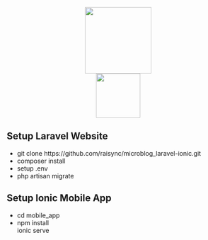 <p align="center"><img src="https://laravel.com/assets/img/components/logo-laravel.svg" style="height:150px;"><br>
<img src="https://digitalscientists.com/system/images/562/original/logo-ionic-framework-thick.svg" style="height:100px;"></p>

## Setup Laravel Website
<p>
	<ul>
		<li>git clone https://github.com/raisync/microblog_laravel-ionic.git</li>
		<li>composer install</li>
		<li>setup .env</li>
		<li>php artisan migrate</li>
	</ul>
</p>

## Setup Ionic Mobile App
<p>
	<ul>
		<li>cd mobile_app</li>
		<li>npm install</li>
		ionic serve
	</ul>
</p>
